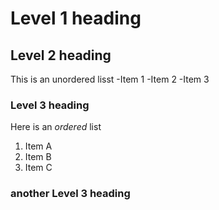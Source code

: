 # Level 1 heading
## Level 2 heading
This is an unordered lisst
-Item 1
-Item 2
-Item 3
### Level 3 heading
Here is an *ordered* list
1. Item A
2. Item B
3. Item C

### another Level 3 heading
